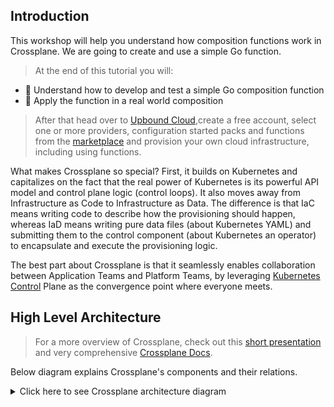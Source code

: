 ## Introduction

This workshop will help you understand how composition functions work in
Crossplane. We are going to create and use a simple Go function.

> At the end of this tutorial you will:

- 🦉 Understand how to develop and test a simple Go composition function
- 🧱 Apply the function in a real world composition

> After that head over to [Upbound Cloud](https://www.upbound.io/),create a free
> account, select one or more providers, configuration started packs and
> functions from the [marketplace](https://marketplace.upbound.io/) and
> provision your own cloud infrastructure, including using functions.

What makes Crossplane so special? First, it builds on Kubernetes and capitalizes
on the fact that the real power of Kubernetes is its powerful API model and
control plane logic (control loops). It also moves away from Infrastructure as
Code to Infrastructure as Data. The difference is that IaC means writing code to
describe how the provisioning should happen, whereas IaD means writing pure data
files (about Kubernetes YAML) and submitting them to the control
component (about Kubernetes an operator) to encapsulate and execute the
provisioning logic.

The best part about Crossplane is that it seamlessly enables collaboration
between Application Teams and Platform Teams, by leveraging
[Kubernetes Control](https://containerjournal.com/kubeconcnc/kubernetes-true-superpower-is-its-control-plane/)
Plane as the convergence point where everyone meets.

## High Level Architecture

> For a more overview of Crossplane, check out this
> [short presentation](https://slides.com/decoder/crossplane) and very
> comprehensive [Crossplane Docs](https://crossplane.io/docs/v1.6/).

Below diagram explains Crossplane's components and their relations.

<details>
    <summary>Click here to see Crossplane architecture diagram</summary>

![crossplane-components](http://www.plantuml.com/plantuml/proxy?cache=yes&src=https://raw.githubusercontent.com/Piotr1215/crossplane-demo/master/diagrams/crossplane-components.puml&fmt=png)

</details>
